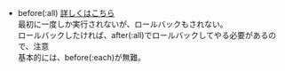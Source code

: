 + before(:all)
[詳しくはこちら](https://qiita.com/kiyodori/items/5862efd9c5a5ed699f81)<br>
最初に一度しか実行されないが、ロールバックもされない。<br>
ロールバックしたければ、after(:all)でロールバックしてやる必要があるので、注意<br>
基本的には、before(:each)が無難。
